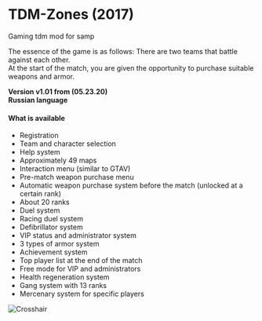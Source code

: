 # TDM-Zones (2017)

Gaming tdm mod for samp

The essence of the game is as follows: There are two teams that battle against each other.\
At the start of the match, you are given the opportunity to purchase suitable weapons and armor.

**Version v1.01 from (05.23.20)\
Russian language**

#### What is available
* Registration
* Team and character selection
* Help system
* Approximately 49 maps
* Interaction menu (similar to GTAV)
* Pre-match weapon purchase menu
* Automatic weapon purchase system before the match (unlocked at a certain rank)
* About 20 ranks
* Duel system
* Racing duel system
* Defibrillator system
* VIP status and administrator system
* 3 types of armor system
* Achievement system
* Top player list at the end of the match
* Free mode for VIP and administrators
* Health regeneration system
* Gang system with 13 ranks
* Mercenary system for specific players
    
![Crosshair](https://i.imgur.com/4DuunTR.png)
